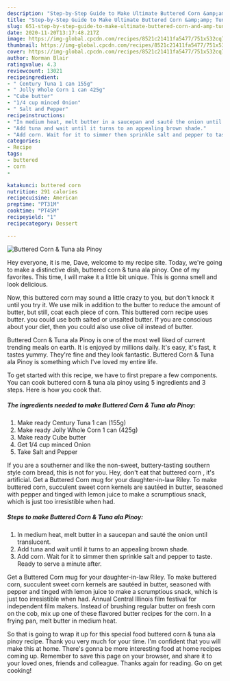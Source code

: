 ```yaml
---
description: "Step-by-Step Guide to Make Ultimate Buttered Corn &amp;amp; Tuna ala Pinoy"
title: "Step-by-Step Guide to Make Ultimate Buttered Corn &amp;amp; Tuna ala Pinoy"
slug: 651-step-by-step-guide-to-make-ultimate-buttered-corn-and-amp-tuna-ala-pinoy
date: 2020-11-20T13:17:48.217Z
image: https://img-global.cpcdn.com/recipes/8521c21411fa5477/751x532cq70/buttered-corn-tuna-ala-pinoy-recipe-main-photo.jpg
thumbnail: https://img-global.cpcdn.com/recipes/8521c21411fa5477/751x532cq70/buttered-corn-tuna-ala-pinoy-recipe-main-photo.jpg
cover: https://img-global.cpcdn.com/recipes/8521c21411fa5477/751x532cq70/buttered-corn-tuna-ala-pinoy-recipe-main-photo.jpg
author: Norman Blair
ratingvalue: 4.3
reviewcount: 13021
recipeingredient:
- " Century Tuna 1 can 155g"
- " Jolly Whole Corn 1 can 425g"
- "Cube butter"
- "1/4 cup minced Onion"
- " Salt and Pepper"
recipeinstructions:
- "In medium heat, melt butter in a saucepan and sauté the onion until translucent."
- "Add tuna and wait until it turns to an appealing brown shade."
- "Add corn. Wait for it to simmer then sprinkle salt and pepper to taste. Ready to serve a minute after."
categories:
- Recipe
tags:
- buttered
- corn
- 

katakunci: buttered corn  
nutrition: 291 calories
recipecuisine: American
preptime: "PT31M"
cooktime: "PT45M"
recipeyield: "1"
recipecategory: Dessert

---
```



![Buttered Corn &amp; Tuna ala Pinoy](https://img-global.cpcdn.com/recipes/8521c21411fa5477/751x532cq70/buttered-corn-tuna-ala-pinoy-recipe-main-photo.jpg)

Hey everyone, it is me, Dave, welcome to my recipe site. Today, we're going to make a distinctive dish, buttered corn &amp; tuna ala pinoy. One of my favorites. This time, I will make it a little bit unique. This is gonna smell and look delicious.

Now, this buttered corn may sound a little crazy to you, but don&#39;t knock it until you try it. We use milk in addition to the butter to reduce the amount of butter, but still, coat each piece of corn. This buttered corn recipe uses butter. you could use both salted or unsalted butter. If you are conscious about your diet, then you could also use olive oil instead of butter.

Buttered Corn &amp; Tuna ala Pinoy is one of the most well liked of current trending meals on earth. It is enjoyed by millions daily. It's easy, it's fast, it tastes yummy. They're fine and they look fantastic. Buttered Corn &amp; Tuna ala Pinoy is something which I've loved my entire life.


To get started with this recipe, we have to first prepare a few components. You can cook buttered corn &amp; tuna ala pinoy using 5 ingredients and 3 steps. Here is how you cook that.

<!--inarticleads1-->

##### The ingredients needed to make Buttered Corn &amp; Tuna ala Pinoy:

1. Make ready  Century Tuna 1 can (155g)
1. Make ready  Jolly Whole Corn 1 can (425g)
1. Make ready Cube butter
1. Get 1/4 cup minced Onion
1. Take  Salt and Pepper


If you are a southerner and like the non-sweet, buttery-tasting southern style corn bread, this is not for you. Hey, don&#39;t eat that buttered corn , it&#39;s artificial. Get a Buttered Corn mug for your daughter-in-law Riley. To make buttered corn, succulent sweet corn kernels are sautéed in butter, seasoned with pepper and tinged with lemon juice to make a scrumptious snack, which is just too irresistible when had. 

<!--inarticleads2-->

##### Steps to make Buttered Corn &amp; Tuna ala Pinoy:

1. In medium heat, melt butter in a saucepan and sauté the onion until translucent.
1. Add tuna and wait until it turns to an appealing brown shade.
1. Add corn. Wait for it to simmer then sprinkle salt and pepper to taste. Ready to serve a minute after.


Get a Buttered Corn mug for your daughter-in-law Riley. To make buttered corn, succulent sweet corn kernels are sautéed in butter, seasoned with pepper and tinged with lemon juice to make a scrumptious snack, which is just too irresistible when had. Annual Central Illinois film festival for independent film makers. Instead of brushing regular butter on fresh corn on the cob, mix up one of these flavored butter recipes for the corn. In a frying pan, melt butter in medium heat. 

So that is going to wrap it up for this special food buttered corn &amp; tuna ala pinoy recipe. Thank you very much for your time. I'm confident that you will make this at home. There's gonna be more interesting food at home recipes coming up. Remember to save this page on your browser, and share it to your loved ones, friends and colleague. Thanks again for reading. Go on get cooking!
